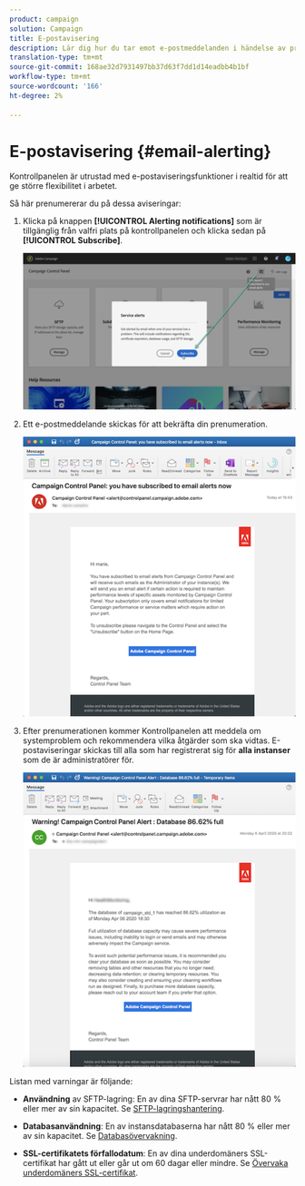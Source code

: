 ```yaml
---
product: campaign
solution: Campaign
title: E-postavisering
description: Lär dig hur du tar emot e-postmeddelanden i händelse av problem med dina Campaign-instanser
translation-type: tm+mt
source-git-commit: 168ae32d7931497bb37d63f7dd1d14eadbb4b1bf
workflow-type: tm+mt
source-wordcount: '166'
ht-degree: 2%

---
```



# E-postavisering {#email-alerting}

Kontrollpanelen är utrustad med e-postaviseringsfunktioner i realtid för att ge större flexibilitet i arbetet.

Så här prenumererar du på dessa aviseringar:

1. Klicka på knappen **[!UICONTROL Alerting notifications]** som är tillgänglig från valfri plats på kontrollpanelen och klicka sedan på **[!UICONTROL Subscribe]**.

   ![](assets/subscribing.png)

1. Ett e-postmeddelande skickas för att bekräfta din prenumeration.

   ![](assets/email_subscription.png)

1. Efter prenumerationen kommer Kontrollpanelen att meddela om systemproblem och rekommendera vilka åtgärder som ska vidtas. E-postaviseringar skickas till alla som har registrerat sig för **alla instanser** som de är administratörer för.

   ![](assets/alert_sample.png)


Listan med varningar är följande:

* **Användning** av SFTP-lagring: En av dina SFTP-servrar har nått 80 % eller mer av sin kapacitet. Se [SFTP-lagringshantering](../../sftp/using/sftp-storage-management.md).

* **Databasanvändning**: En av instansdatabaserna har nått 80 % eller mer av sin kapacitet. Se [Databasövervakning](../../performance-monitoring/using/database-monitoring.md).

* **SSL-certifikatets förfallodatum**: En av dina underdomäners SSL-certifikat har gått ut eller går ut om 60 dagar eller mindre. Se [Övervaka underdomäners SSL-certifikat](../../subdomains-certificates/using/monitoring-ssl-certificates.md).

